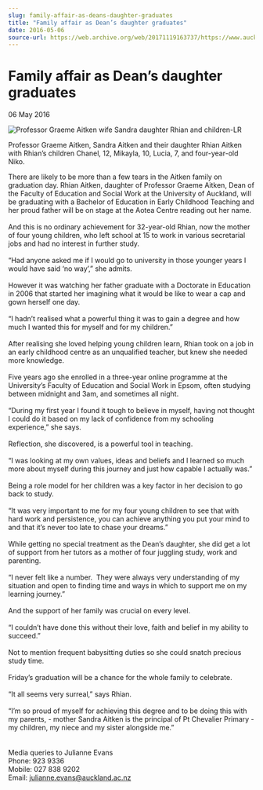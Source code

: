 ```yaml
---
slug: family-affair-as-deans-daughter-graduates
title: "Family affair as Dean’s daughter graduates"
date: 2016-05-06
source-url: https://web.archive.org/web/20171119163737/https://www.auckland.ac.nz/en/about/news-events-and-notices/news/news-2016/05/family-affair-as-deans-daughter-graduates.html
---
```

Family affair as Dean’s daughter graduates
==========================================

06 May 2016

![Professor Graeme Aitken wife Sandra daughter Rhian and children-LR](https://www.auckland.ac.nz/en/about/news-events-and-notices/news/news-2016/05/family-affair-as-deans-daughter-graduates/_jcr_content/par/textimage/image.img.jpg/1462503046203.jpg "Professor Graeme Aitken wife Sandra daughter Rhian and children-LR")

Professor Graeme Aitken, Sandra Aitken and their daughter Rhian Aitken with Rhian’s children Chanel, 12, Mikayla, 10, Lucia, 7, and four-year-old Niko.

There are likely to be more than a few tears in the Aitken family on graduation day. Rhian Aitken, daughter of Professor Graeme Aitken, Dean of the Faculty of Education and Social Work at the University of Auckland, will be graduating with a Bachelor of Education in Early Childhood Teaching and her proud father will be on stage at the Aotea Centre reading out her name.  
   
And this is no ordinary achievement for 32-year-old Rhian, now the mother of four young children, who left school at 15 to work in various secretarial jobs and had no interest in further study.  
   
“Had anyone asked me if I would go to university in those younger years I would have said ‘no way’,” she admits.  
   
However it was watching her father graduate with a Doctorate in Education in 2006 that started her imagining what it would be like to wear a cap and gown herself one day.  
   
“I hadn’t realised what a powerful thing it was to gain a degree and how much I wanted this for myself and for my children.”  
   
After realising she loved helping young children learn, Rhian took on a job in an early childhood centre as an unqualified teacher, but knew she needed more knowledge.  
   
Five years ago she enrolled in a three-year online programme at the University’s Faculty of Education and Social Work in Epsom, often studying between midnight and 3am, and sometimes all night.  
   
“During my first year I found it tough to believe in myself, having not thought I could do it based on my lack of confidence from my schooling experience,” she says.  
   
Reflection, she discovered, is a powerful tool in teaching.  
   
“I was looking at my own values, ideas and beliefs and I learned so much more about myself during this journey and just how capable I actually was.”  
        
Being a role model for her children was a key factor in her decision to go back to study.  
   
“It was very important to me for my four young children to see that with hard work and persistence, you can achieve anything you put your mind to and that it’s never too late to chase your dreams.”  
   
While getting no special treatment as the Dean’s daughter, she did get a lot of support from her tutors as a mother of four juggling study, work and parenting.  
   
“I never felt like a number.  They were always very understanding of my situation and open to finding time and ways in which to support me on my learning journey.”  
   
And the support of her family was crucial on every level.  
   
“I couldn’t have done this without their love, faith and belief in my ability to succeed.”  
   
Not to mention frequent babysitting duties so she could snatch precious study time.  
   
Friday’s graduation will be a chance for the whole family to celebrate.  
   
“It all seems very surreal,” says Rhian.  
   
“I’m so proud of myself for achieving this degree and to be doing this with my parents, - mother Sandra Aitken is the principal of Pt Chevalier Primary - my children, my niece and my sister alongside me.”  
   
   
Media queries to Julianne Evans  
Phone: 923 9336  
Mobile: 027 838 9202  
Email: [julianne.evans@auckland.ac.nz](mailto:julianne.evans@auckland.ac.nz)